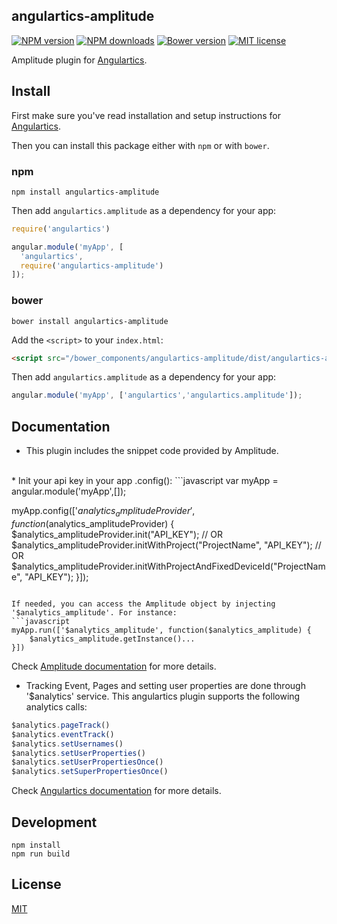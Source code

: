 ## angulartics-amplitude
[![NPM version][npm-image]][npm-url] [![NPM downloads][npm-downloads-image]][npm-downloads-url] [![Bower version][bower-image]][bower-url] [![MIT license][license-image]][license-url]

Amplitude plugin for [Angulartics](http://github.com/angulartics).

## Install
First make sure you've read installation and setup instructions for [Angulartics](http://angulartics.github.io/).

Then you can install this package either with `npm` or with `bower`.

### npm

```shell
npm install angulartics-amplitude
```

Then add `angulartics.amplitude` as a dependency for your app:

```javascript
require('angulartics')

angular.module('myApp', [
  'angulartics', 
  require('angulartics-amplitude')
]);
```

### bower
```shell
bower install angulartics-amplitude
```

Add the `<script>` to your `index.html`:

```html
<script src="/bower_components/angulartics-amplitude/dist/angulartics-amplitude.min.js"></script>
```

Then add `angulartics.amplitude` as a dependency for your app:

```javascript
angular.module('myApp', ['angulartics','angulartics.amplitude']);
```

## Documentation
* This plugin includes the snippet code provided by Amplitude.
<br>
* Init your api key in your app .config():
```javascript
var myApp = angular.module('myApp',[]);

myApp.config(['$analytics_amplitudeProvider', function($analytics_amplitudeProvider) {
    $analytics_amplitudeProvider.init("API_KEY");
    // OR
    $analytics_amplitudeProvider.initWithProject("ProjectName", "API_KEY");
	// OR
    $analytics_amplitudeProvider.initWithProjectAndFixedDeviceId("ProjectName", "API_KEY");
}]);
```

If needed, you can access the Amplitude object by injecting '$analytics_amplitude'. For instance:
```javascript
myApp.run(['$analytics_amplitude', function($analytics_amplitude) {
    $analytics_amplitude.getInstance()...
}])
```
Check [Amplitude documentation](https://amplitude.zendesk.com/hc/en-us/articles/115001361248) for more details.
<br>
* Tracking Event, Pages and setting user properties are done through '$analytics' service.
This angulartics plugin supports the following analytics calls:
```javascript
$analytics.pageTrack()
$analytics.eventTrack()
$analytics.setUsernames()
$analytics.setUserProperties()
$analytics.setUserPropertiesOnce()
$analytics.setSuperPropertiesOnce()
```

Check [Angulartics documentation](https://github.com/angulartics/angulartics) for more details.

## Development

```shell
npm install
npm run build
```

## License

[MIT](LICENSE)

[npm-image]: https://img.shields.io/npm/v/angulartics-amplitude.svg
[npm-url]: https://npmjs.org/package/angulartics-amplitude
[npm-downloads-image]: https://img.shields.io/npm/dm/angulartics-amplitude.svg
[npm-downloads-url]: https://npmjs.org/package/angulartics-amplitude
[bower-image]: https://img.shields.io/bower/v/angulartics-amplitude.svg
[bower-url]: http://bower.io/search/?q=angulartics-amplitude
[license-image]: http://img.shields.io/badge/license-MIT-blue.svg
[license-url]: LICENSE